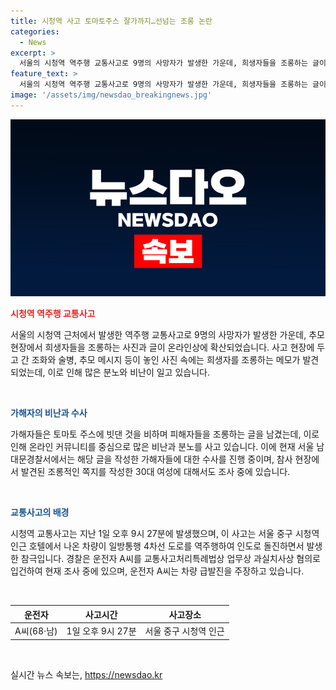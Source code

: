 ```yaml
---
title: 시청역 사고 토마토주스 잘가까지…선넘는 조롱 논란
categories:
  - News
excerpt: >
  서울의 시청역 역주행 교통사고로 9명의 사망자가 발생한 가운데, 희생자들을 조롱하는 글이 온라인상에 등장했습니다. 추모 현장에 피해자들을 조롱하는 메모가 발견되었는데, 한 20대 남성은 피해자들을 토마토 주스에 빗대는 등, 다른 30대 여성도 피해자를 조롱하는 듯한 글을 남겼습니다. 해당 글 작성자들은 경찰에 수사를 받고 있는 상황입니다. 사고로 인한 참사의 세부 내용과 운전자의 주장 등도 함께 주목받고 있습니다.
feature_text: >
  서울의 시청역 역주행 교통사고로 9명의 사망자가 발생한 가운데, 희생자들을 조롱하는 글이 온라인상에 등장했습니다. 추모 현장에 피해자들을 조롱하는 메모가 발견되었는데, 한 20대 남성은 피해자들을 토마토 주스에 빗대는 등, 다른 30대 여성도 피해자를 조롱하는 듯한 글을 남겼습니다. 해당 글 작성자들은 경찰에 수사를 받고 있는 상황입니다. 사고로 인한 참사의 세부 내용과 운전자의 주장 등도 함께 주목받고 있습니다.
image: '/assets/img/newsdao_breakingnews.jpg'
---
```


<p><img src="/assets/img/newsdao_breakingnews.jpg" alt="bookingtag 속보" /></p>

<p><b><span style="color: #ee2323;">시청역 역주행 교통사고</span></b></p>

<p>서울의 시청역 근처에서 발생한 역주행 교통사고로 9명의 사망자가 발생한 가운데, 추모 현장에서 희생자들을 조롱하는 사진과 글이 온라인상에 확산되었습니다. 사고 현장에 두고 간 조화와 술병, 추모 메시지 등이 놓인 사진 속에는 희생자를 조롱하는 메모가 발견되었는데, 이로 인해 많은 분노와 비난이 일고 있습니다.</p>

<p data-ke-size="size16">&nbsp;</p>

<p><b><span style="color: #1a5490;">가해자의 비난과 수사</span></b></p>

<p>가해자들은 토마토 주스에 빗댄 것을 비하며 피해자들을 조롱하는 글을 남겼는데, 이로 인해 온라인 커뮤니티를 중심으로 많은 비난과 분노를 사고 있습니다. 이에 현재 서울 남대문경찰서에서는 해당 글을 작성한 가해자들에 대한 수사를 진행 중이며, 참사 현장에서 발견된 조롱적인 쪽지를 작성한 30대 여성에 대해서도 조사 중에 있습니다.</p>

<p data-ke-size="size16">&nbsp;</p>

<p><b><span style="color: #1a5490;">교통사고의 배경</span></b></p>

<p>시청역 교통사고는 지난 1일 오후 9시 27분에 발생했으며, 이 사고는 서울 중구 시청역 인근 호텔에서 나온 차량이 일방통행 4차선 도로를 역주행하여 인도로 돌진하면서 발생한 참극입니다. 경찰은 운전자 A씨를 교통사고처리특례법상 업무상 과실치사상 혐의로 입건하여 현재 조사 중에 있으며, 운전자 A씨는 차량 급발진을 주장하고 있습니다.</p>

<p data-ke-size="size16">&nbsp;</p>

<table>
    <thead>
        <tr>
            <th style="text-align: center;">운전자</th>
            <th style="text-align: center;">사고시간</th>
            <th style="text-align: center;">사고장소</th>
        </tr>
    </thead>
    <tbody>
        <tr>
            <td style="text-align: center;">A씨(68·남)</td>
            <td style="text-align: center;">1일 오후 9시 27분</td>
            <td style="text-align: center;">서울 중구 시청역 인근</td>
        </tr>
    </tbody>
</table>

<p data-ke-size="size16">&nbsp;</p>
실시간 뉴스 속보는, <a href="https://newsdao.kr" rel="dofollow">https://newsdao.kr</a>


